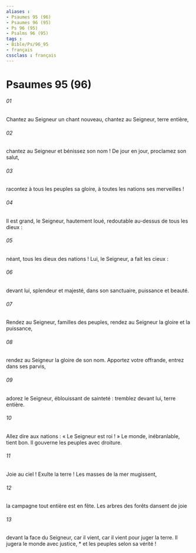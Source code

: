 ```yaml
---
aliases : 
- Psaumes 95 (96)
- Psaumes 96 (95)
- Ps 96 (95)
- Psalms 96 (95)
tags : 
- Bible/Ps/96_95
- français
cssclass : français
---
```


# Psaumes 95 (96)

###### 01
Chantez au Seigneur un chant nouveau, chantez au Seigneur, terre entière,
###### 02
chantez au Seigneur et bénissez son nom ! De jour en jour, proclamez son salut,
###### 03
racontez à tous les peuples sa gloire, à toutes les nations ses merveilles !
###### 04
Il est grand, le Seigneur, hautement loué, redoutable au-dessus de tous les dieux :
###### 05
néant, tous les dieux des nations ! Lui, le Seigneur, a fait les cieux :
###### 06
devant lui, splendeur et majesté, dans son sanctuaire, puissance et beauté.
###### 07
Rendez au Seigneur, familles des peuples, rendez au Seigneur la gloire et la puissance,
###### 08
rendez au Seigneur la gloire de son nom. Apportez votre offrande, entrez dans ses parvis,
###### 09
adorez le Seigneur, éblouissant de sainteté : tremblez devant lui, terre entière.
###### 10
Allez dire aux nations : « Le Seigneur est roi ! » Le monde, inébranlable, tient bon. Il gouverne les peuples avec droiture.
###### 11
Joie au ciel ! Exulte la terre ! Les masses de la mer mugissent,
###### 12
la campagne tout entière est en fête. Les arbres des forêts dansent de joie
###### 13
devant la face du Seigneur, car il vient, car il vient pour juger la terre. Il jugera le monde avec justice, * et les peuples selon sa vérité !
